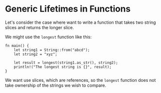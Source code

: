 # Generic Lifetimes in Functions

Let's consider the case where want to write a function that takes two string
slices and returns the longer slice.

We might use the `longest` function like this:

```rust,ignore
fn main() {
    let string1 = String::from("abcd");
    let string2 = "xyz";

    let result = longest(string1.as_str(), string2);
    println!("The longest string is {}", result);
}
```

We want use slices, which are references, so the `longest` function does not
take ownership of the strings we wish to compare.
